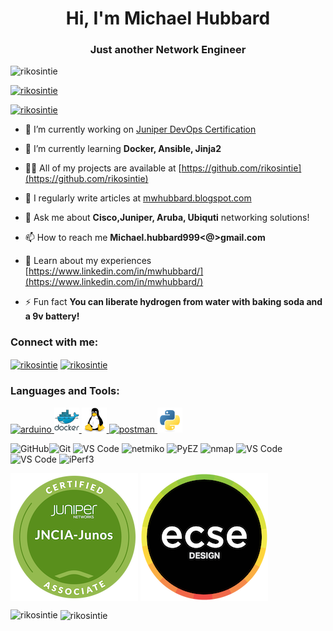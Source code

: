 <h1 align="center">Hi, I'm Michael Hubbard</h1>
<h3 align="center">Just another Network Engineer</h3>

<p align="left"> <img src="https://komarev.com/ghpvc/?username=rikosintie&label=Profile%20views&color=0e75b6&style=flat" alt="rikosintie" /> </p>

<p align="left"> <a href="https://github.com/ryo-ma/github-profile-trophy"><img src="https://github-profile-trophy.vercel.app/?username=rikosintie" alt="rikosintie" /></a> </p>

<p align="left"> <a href="https://twitter.com/rikosintie" target="blank"><img src="https://img.shields.io/twitter/follow/rikosintie?logo=twitter&style=for-the-badge" alt="rikosintie" /></a> </p>

- 🔭 I’m currently working on [Juniper DevOps Certification](https://github.com/rikosintie/Juniper-DevOps)

- 🌱 I’m currently learning **Docker, Ansible, Jinja2**

- 👨‍💻 All of my projects are available at [https://github.com/rikosintie](https://github.com/rikosintie)

- 📝 I regularly write articles at [mwhubbard.blogspot.com](mwhubbard.blogspot.com)

- 💬 Ask me about **Cisco,Juniper, Aruba, Ubiquti** networking solutions!

- 📫 How to reach me **Michael.hubbard999<@>gmail.com**

- 📄 Learn about my experiences [https://www.linkedin.com/in/mwhubbard/](https://www.linkedin.com/in/mwhubbard/)

- ⚡ Fun fact **You can liberate hydrogen from water with baking soda and a 9v battery!**

<h3 align="left">Connect with me:</h3>
<p align="left">
<a href="https://dev.to/rikosintie" target="blank"><img align="center" src="https://raw.githubusercontent.com/rahuldkjain/github-profile-readme-generator/master/src/images/icons/Social/devto.svg" alt="rikosintie" height="30" width="40" /></a>
<a href="https://twitter.com/rikosintie" target="blank"><img align="center" src="https://raw.githubusercontent.com/rahuldkjain/github-profile-readme-generator/master/src/images/icons/Social/twitter.svg" alt="rikosintie" height="30" width="40" /></a>
</p>

<h3 align="left">Languages and Tools:</h3>
<p align="left"> <a href="https://www.arduino.cc/" target="_blank" rel="noreferrer"> <img src="https://cdn.worldvectorlogo.com/logos/arduino-1.svg" alt="arduino" width="40" height="40"/> </a> <a href="https://www.docker.com/" target="_blank" rel="noreferrer"> <img src="https://raw.githubusercontent.com/devicons/devicon/master/icons/docker/docker-original-wordmark.svg" alt="docker" width="40" height="40"/> </a> <a href="https://www.linux.org/" target="_blank" rel="noreferrer"> <img src="https://raw.githubusercontent.com/devicons/devicon/master/icons/linux/linux-original.svg" alt="linux" width="40" height="40"/> </a> <a href="https://postman.com" target="_blank" rel="noreferrer"> <img src="https://www.vectorlogo.zone/logos/getpostman/getpostman-icon.svg" alt="postman" width="40" height="40"/> </a> <a href="https://www.python.org" target="_blank" rel="noreferrer"> <img src="https://raw.githubusercontent.com/devicons/devicon/master/icons/python/python-original.svg" alt="python" width="40" height="40"/> </a> </p>

<img src="https://img.shields.io/badge/GitHub-Orange?style=for-the-badge" alt="GitHub" data-canonical-src="https://img.shields.io/badge/GitHub-Orange?style=for-the-badge;logoColor=white" style="max-width: 95%;"><img src="https://camo.githubusercontent.com/324ecb8e3920e6c4826b60f2afd553c8a1b6ea87782030de0eaa65bb8c8b2919/68747470733a2f2f696d672e736869656c64732e696f2f62616467652f2d4769742d4630353033323f7374796c653d666f722d7468652d6261646765266c6f676f3d676974266c6f676f436f6c6f723d7768697465" alt="Git" data-canonical-src="https://img.shields.io/badge/-Git-F05032?style=for-the-badge&amp;logo=git&amp;logoColor=white" style="max-width: 95%;">
<img src="https://img.shields.io/badge/VS Code-blue?style=for-the-badge" alt="VS Code" data-canonical-src="https://img.shields.io/badge/VS-Code-blue?style=for-the-badge;logoColor=white" style="max-width: 100%;">
<img src="https://img.shields.io/badge/netmiko-brightgreen?style=for-the-badge" alt="netmiko" data-canonical-src="https://img.shields.io/badge/netmiko-brightgreen?style=for-the-badge;logoColor=white" style="max-width: 100%;">
<img src="https://img.shields.io/badge/PyEZ-Orange?style=for-the-badge" alt="PyEZ" data-canonical-src="https://img.shields.io/badge/PyEZ-Orange?style=for-the-badge;logoColor=white" style="max-width: 100%;">
<img src="https://img.shields.io/badge/nmap-important?style=for-the-badge" alt="nmap" data-canonical-src="https://img.shields.io/badge/nmap-important?style=for-the-badge;logoColor=white" style="max-width: 100%;">
<img src="https://img.shields.io/badge/PowerShell-yellow?style=for-the-badge" alt="VS Code" data-canonical-src="https://img.shields.io/badge/nmap-yellow?style=for-the-badge;logoColor=white" style="max-width: 100%;">
<img src="https://img.shields.io/badge/WireShark-green?style=for-the-badge" alt="VS Code" data-canonical-src="https://img.shields.io/badge/-nmap-green?style=for-the-badge;logoColor=white" style="max-width: 100%;">
<img src="https://img.shields.io/badge/iPerf3-Orange?style=for-the-badge" alt="iPerf3" data-canonical-src="https://img.shields.io/badge/iPerf3-Orange?style=for-the-badge;logoColor=white" style="max-width: 100%;">  


<p><img align="left" src="https://github.com/rikosintie/rikosintie/blob/main/images/jncia-junos-204.png" alt="rikosintie" /></p>

<p>&nbsp;<img align="center" src="https://github.com/rikosintie/rikosintie/blob/main/images/ecse-design.204.png" alt="rikosintie" /></p>

<p><img align="left" src="https://github-readme-stats.vercel.app/api/top-langs?username=rikosintie&show_icons=true&locale=en&layout=compact" alt="rikosintie" /></p>

<p>&nbsp;<img align="center" src="https://github-readme-stats.vercel.app/api?username=rikosintie&show_icons=true&locale=en" alt="rikosintie" /></p>
